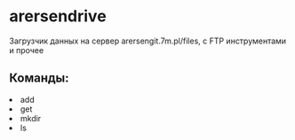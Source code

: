 # arersendrive
Загрузчик данных на сервер arersengit.7m.pl/files, c FTP инструментами и прочее

## Команды:
<li>add</li>
<li>get</li>
<li>mkdir</li>
<li>ls</li>
